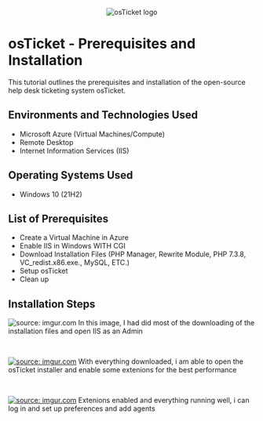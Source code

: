 <p align="center">
<img src="https://i.imgur.com/Clzj7Xs.png" alt="osTicket logo"/>
</p>

<h1>osTicket - Prerequisites and Installation</h1>
This tutorial outlines the prerequisites and installation of the open-source help desk ticketing system osTicket.<br />


<h2>Environments and Technologies Used</h2>

- Microsoft Azure (Virtual Machines/Compute)
- Remote Desktop
- Internet Information Services (IIS)

<h2>Operating Systems Used </h2>

- Windows 10</b> (21H2)

<h2>List of Prerequisites</h2>

- Create a Virtual Machine in Azure
- Enable IIS in Windows WITH CGI
- Download Installation Files (PHP Manager, Rewrite Module, PHP 7.3.8, VC_redist.x86.exe., MySQL, ETC.)
- Setup osTicket
- Clean up

<h2>Installation Steps</h2>

<p>
<img src="https://i.imgur.com/kNFHLtl.jpg" title="source: imgur.com" /></a>
In this image, I had did most of the downloading of the installation files and open IIS as an Admin
</p>
<br />

<p>
<a href="https://imgur.com/VGxLFmP"><img src="https://i.imgur.com/VGxLFmP.jpg" title="source: imgur.com" /></a>
With everything downloaded, i am able to open the osTicket installer and enable some extenions for the best performance
</p>
<br />

<a href="https://imgur.com/VVoOsMO"><img src="https://i.imgur.com/VVoOsMO.jpg" title="source: imgur.com" /></a>
Extenions enabled and everything running well, i can log in and set up preferences and add agents
</p>
<br />
